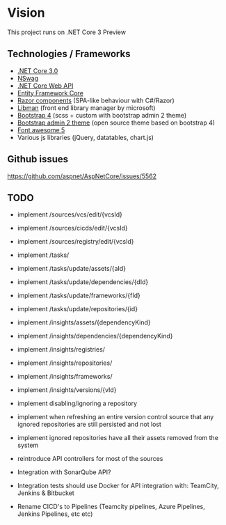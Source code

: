 # Vision

This project runs on .NET Core 3 Preview

## Technologies / Frameworks

* [.NET Core 3.0](https://devblogs.microsoft.com/dotnet/announcing-net-core-3-preview-1-and-open-sourcing-windows-desktop-frameworks/)
* [NSwag](https://docs.microsoft.com/en-us/aspnet/core/tutorials/getting-started-with-nswag?view=aspnetcore-2.2&tabs=visual-studio%2Cvisual-studio-xml)
* [.NET Core Web API](https://docs.microsoft.com/en-us/aspnet/core/web-api/advanced/conventions?view=aspnetcore-2.2)
* [Entity Framework Core](https://docs.microsoft.com/en-us/ef/core/)
* [Razor components](https://docs.microsoft.com/en-us/aspnet/core/razor-components/components?view=aspnetcore-3.0) (SPA-like behaviour with C#/Razor)
* [Libman](https://docs.microsoft.com/en-us/aspnet/core/client-side/libman/) (front end library manager by microsoft)
* [Bootstrap 4](https://getbootstrap.com/) (scss + custom with bootstrap admin 2 theme)
* [Bootstrap admin 2 theme](https://startbootstrap.com/themes/sb-admin-2/) (open source theme based on bootstrap 4)
* [Font awesome 5](https://fontawesome.com/)
* Various js libraries (jQuery, datatables, chart.js)

## Github issues
https://github.com/aspnet/AspNetCore/issues/5562  
 
## TODO

* implement /sources/vcs/edit/{vcsId}
* implement /sources/cicds/edit/{vcsId}
* implement /sources/registry/edit/{vcsId}

* implement /tasks/
* implement /tasks/update/assets/{aId}
* implement /tasks/update/dependencies/{dId}
* implement /tasks/update/frameworks/{fId}
* implement /tasks/update/repositories/{id}

* implement /insights/assets/{dependencyKind}  
* implement /insights/dependencies/{dependencyKind}  
* implement /insights/registries/  
* implement /insights/repositories/  
* implement /insights/frameworks/  
* implement /insights/versions/{vId}  

* implement disabling/ignoring a repository
* implement when refreshing an entire version control source that any ignored repositories are still persisted and not lost
* implement ignored repositories have all their assets removed from the system

* reintroduce API controllers for most of the sources

* Integration with SonarQube API?
* Integration tests should use Docker for API integration with: TeamCity, Jenkins & Bitbucket
* Rename CICD's to Pipelines (Teamcity pipelines, Azure Pipelines, Jenkins Pipelines, etc etc)